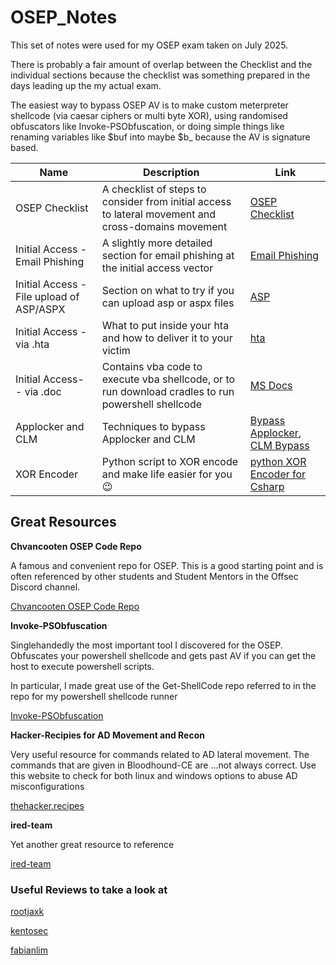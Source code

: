 # OSEP_Notes

This set of notes were used for my OSEP exam taken on July 2025. 

There is probably a fair amount of overlap between the Checklist and the individual sections because the checklist was something prepared in the days leading up the my actual exam. 

The easiest way to bypass OSEP AV is to make custom meterpreter shellcode (via caesar ciphers or multi byte XOR), using randomised obfuscators like Invoke-PSObfuscation, or doing simple things like renaming variables like $buf into maybe $b_ because the AV is signature based. 


| **Name**              | **Description**                                                                                       | **Link**                                                                      |
|-----------        |---------------------------                                                                                |---------------------------------------------------------------------------|
| OSEP Checklist    | A checklist of steps to consider from initial access to lateral movement and cross-domains movement       | [OSEP Checklist](https://github.com/OoStellarnightoO/OSEP_Notes/tree/main/00%20-%20OSEP%20Checklist) |
| Initial Access - Email Phishing | A slightly more detailed section for email phishing at the initial access vector | [Email Phishing](https://github.com/OoStellarnightoO/OSEP_Notes/tree/main/01%20-%20InitialAccess_EmailPhishing)|
| Initial Access - File upload of ASP/ASPX | Section on what to try if you can upload asp or aspx files | [ASP](https://github.com/OoStellarnightoO/OSEP_Notes/tree/main/01%20-%20InitialAccess_IIS_ASPX)|
| Initial Access - via .hta | What to put inside your hta and how to deliver it to your victim | [hta](https://github.com/OoStellarnightoO/OSEP_Notes/blob/main/01%20-%20InitialAccess_Phishing/Email_hta.md)|
| Initial Access- - via .doc | Contains vba code to execute vba shellcode, or to run download cradles to run powershell shellcode | [MS Docs](https://github.com/OoStellarnightoO/OSEP_Notes/tree/main/01%20-%20InitialAccess_WordPhishing)|
| Applocker and CLM | Techniques to bypass Applocker and CLM | [Bypass Applocker](https://github.com/OoStellarnightoO/OSEP_Notes/blob/main/02%20-%20CLM_Applocker/AppLocker.md), [CLM Bypass](https://github.com/OoStellarnightoO/OSEP_Notes/blob/main/02%20-%20CLM_Applocker/BypassingCLM.md)|
| XOR Encoder | Python script to XOR encode and make life easier for you😉| [python XOR Encoder for Csharp](https://github.com/OoStellarnightoO/OSEP_Notes/blob/main/XOR_Encoder_Helper/3bytes_xor_encoder.py)|






## Great Resources

**Chvancooten OSEP Code Repo**

A famous and convenient repo for OSEP. This is a good starting point and is often referenced by other students and Student Mentors in the Offsec Discord channel.

[Chvancooten OSEP Code Repo](https://github.com/chvancooten/OSEP-Code-Snippets)

**Invoke-PSObfuscation**

Singlehandedly the most important tool I discovered for the OSEP. Obfuscates your powershell shellcode and gets past AV if you can get the host to execute powershell scripts.

In particular, I made great use of the Get-ShellCode repo referred to in the repo for my powershell shellcode runner

[Invoke-PSObfuscation](https://github.com/gh0x0st/Invoke-PSObfuscation/tree/main)

**Hacker-Recipies for AD Movement and Recon**

Very useful resource for commands related to AD lateral movement. The commands that are given in Bloodhound-CE are ...not always correct. Use this website to check for both linux and windows options to abuse AD misconfigurations

[thehacker.recipes](https://www.thehacker.recipes/)

**ired-team**

Yet another great resource to reference

[ired-team](https://www.ired.team/offensive-security-experiments/active-directory-kerberos-abuse)

### Useful Reviews to take a look at

[rootjaxk](https://rootjaxk.github.io/posts/OSEP/)

[kentosec](https://kentosec.com/2024/05/14/osep-review-in-2024/)

[fabianlim](https://fabian-lim.com/my-review-on-osep-pen-300-2024-e77e579c7a3c)

